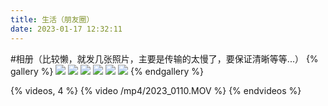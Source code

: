 ```yaml
---
title: 生活（朋友圈）
date: 2023-01-17 12:32:11
---
```


#相册（比较懒，就发几张照片，主要是传输的太慢了，要保证清晰等等...）
{% gallery %}
![](https://cdn.staticaly.com/gh/lxw8191/markdown_pic@main/2023/lxw/2023_01_09_20_22_IMG_0451.JPG)
![](https://cdn.staticaly.com/gh/lxw8191/markdown_pic@main/2023/lxw/2023_01_08_21_09_IMG_0313.JPG)
![](https://cdn.staticaly.com/gh/lxw8191/markdown_pic@main/2023/lxw/2023_01_11_12_29_IMG_0645.JPG)
![](https://cdn.staticaly.com/gh/lxw8191/markdown_pic@main/2023/lxw/2022_04_16_18_58_IMG_0181.JPG)
![](https://cdn.staticaly.com/gh/lxw8191/markdown_pic@main/2023/lxw/IMG_0115.JPG)
![](https://cdn.staticaly.com/gh/lxw8191/markdown_pic@main/2023/lxw/2023_01_09_08_49_IMG_0359.JPG)
{% endgallery %}

{% videos, 4 %}
{% video /mp4/2023_0110.MOV %}
{% endvideos %}
